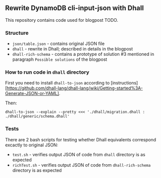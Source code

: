 ## Rewrite DynamoDB cli-input-json with Dhall

This repository contains code used for blogpost TODO.

### Structure

* `json/table.json` - contains original JSON file
* `dhall` - rewrite in Dhall; described in details in the blogpost
* `dhall-rich-schema` - contains a prototype of solution #3 mentioned in paragraph `Possible solutions` of the blogpost

### How to run code in `dhall` directory

First you need to install `dhall-to-json` according to [instructions][https://github.com/dhall-lang/dhall-lang/wiki/Getting-started%3A-Generate-JSON-or-YAML].

Then:

```
dhall-to-json --explain --pretty <<< './dhall/migration.dhall : ./dhall/generic/schema.dhall'
```

### Tests

There are 2 bash scripts for testing whether Dhall equivalents correspond excactly to original JSON:

* `test.sh` - verifies output JSON of code from `dhall` directory is as expected
* `richTest.sh` - verifies output JSON of code from `dhall-rich-schema` directory is as expected